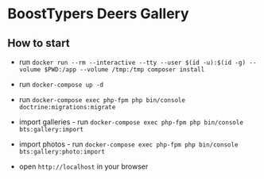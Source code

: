 # BoostTypers Deers Gallery

## How to start

- run `docker run --rm --interactive --tty --user $(id -u):$(id -g) --volume $PWD:/app --volume /tmp:/tmp composer install`

- run `docker-compose up -d`

- run `docker-compose exec php-fpm php bin/console doctrine:migrations:migrate`

- import galleries - run `docker-compose exec php-fpm php bin/console bts:gallery:import`
  
- import photos - run `docker-compose exec php-fpm php bin/console bts:gallery:photo:import`

- open `http://localhost` in your browser
